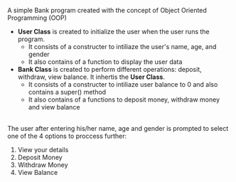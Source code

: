 A simple Bank program created with the concept of Object Oriented Programming (OOP)
<br>
<ul>
    <li><b>User Class</b> is created to initialize the user when the user runs the program.
        <ul><li>It consists of a constructer to intiliaze the user's name, age, and gender</li><li>It also contains of a function to display the user data </li>
        </ul>
    </li>
    <li><b>Bank Class</b> is created to perform different operations: deposit, withdraw, view balance. It inhertis the <b>User Class</b>.
        <ul><li>It consists of a constructer to intiliaze user balance to 0 and also contains a super() method</li><li>It also contains of a functions to deposit money, withdraw money and view balance </li>
        </ul>
    </li>
</ul>
<br>
The user after entering his/her name, age and gender is prompted to select one of the 4 options to proccess further:
<ol>
    <li>View your details</li>
    <li>Deposit Money</li>
    <li>Withdraw Money</li>
    <li>View Balance</li>
</ol>
